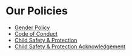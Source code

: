 # Our Policies

* [Gender Policy](%url%assets/docs/globalconcernsindia-gender-policy.pdf)
* [Code of Conduct](%url%assets/docs/globalconcernsindia-code-of-conduct.pdf)
* [Child Safety & Protection](%url%assets/docs/globalconcernsindia-child-safety-and-protection.pdf)
* [Child Safety & Protection Acknowledgement](%url%assets/docs/globalconcernsindia-child-safety-and-protection-acknowledgement.pdf)

